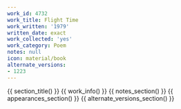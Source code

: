```yaml
---
work_id: 4732
work_title: Flight Time
work_written: '1979'
written_date: exact
work_collected: 'yes'
work_category: Poem
notes: null
icon: material/book
alternate_versions:
- 1223
---
```


{{ section_title() }}
{{ work_info() }}
{{ notes_section() }}
{{ appearances_section() }}
{{ alternate_versions_section() }}